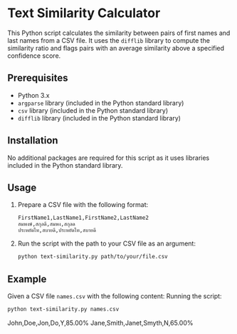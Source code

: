 # Text Similarity Calculator

This Python script calculates the similarity between pairs of first names and last names from a CSV file. It uses the `difflib` library to compute the similarity ratio and flags pairs with an average similarity above a specified confidence score.

## Prerequisites

- Python 3.x
- `argparse` library (included in the Python standard library)
- `csv` library (included in the Python standard library)
- `difflib` library (included in the Python standard library)

## Installation

No additional packages are required for this script as it uses libraries included in the Python standard library.

## Usage

1. Prepare a CSV file with the following format:
    ```
    FirstName1,LastName1,FirstName2,LastName2
    สมพงษ์,สกุลดี,สมพง,สกุลด
    ประหยัดไท,สบายดี,ประหยัดไท,สบายดี
    ```

2. Run the script with the path to your CSV file as an argument:
    ```sh
    python text-similarity.py path/to/your/file.csv
    ```

## Example

Given a CSV file `names.csv` with the following content:
Running the script:
```sh
python text-similarity.py names.csv
```
John,Doe,Jon,Do,Y,85.00%
Jane,Smith,Janet,Smyth,N,65.00%
